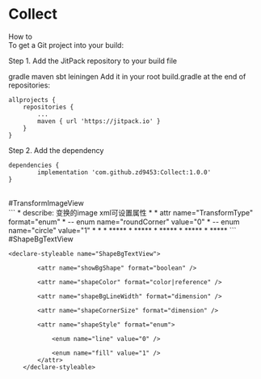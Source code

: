 # Collect
How to <br/>
To get a Git project into your build:

Step 1. Add the JitPack repository to your build file

gradle
maven
sbt
leiningen
Add it in your root build.gradle at the end of repositories:

	allprojects {
		repositories {
			...
			maven { url 'https://jitpack.io' }
		}
	}
Step 2. Add the dependency

	dependencies {
	        implementation 'com.github.zd9453:Collect:1.0.0'
	}
<br>
#TransformImageView <br/>
```
 * describe: 变换的image  xml可设置属性
 * <!--变化方式  圆角类型  圆形类型-->
 * attr name="TransformType" format="enum"
 * -- enum name="roundCorner" value="0" 
 * -- enum name="circle" value="1" 
 * 
 * <!--圆角类型的时候设置各圆角的半径大小 !如果设置了allCorner那么会覆盖掉其他单独设置的角-->
 * *****<attr name="allCorner" format="dimension" />
 * *****<attr name="leftTopCorner" format="dimension" />
 * *****<attr name="leftBottomCorner" format="dimension" />
 * *****<attr name="rightTopCorner" format="dimension" />
 * *****<attr name="rightBottomCorner" format="dimension" />
```
#ShapeBgTextView <br/>

```
<declare-styleable name="ShapeBgTextView">

        <attr name="showBgShape" format="boolean" />

        <attr name="shapeColor" format="color|reference" />

        <attr name="shapeBgLineWidth" format="dimension" />

        <attr name="shapeCornerSize" format="dimension" />

        <attr name="shapeStyle" format="enum">

            <enum name="line" value="0" />

            <enum name="fill" value="1" />
        </attr>
    </declare-styleable>
```
    
